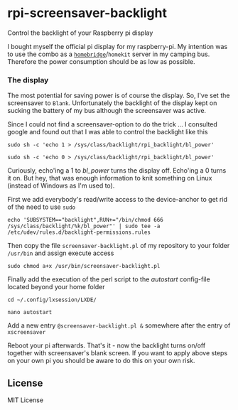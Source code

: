 # rpi-screensaver-backlight
Control the backlight of your Raspberry pi display

I bought myself the official pi display for my raspberry-pi. My intention was to use the combo as a [`homebridge`](https://github.com/nfarina/homebridge)/`homekit` server in my camping bus. Therefore the power consumption should be as low as possible.

### The display

The most potential for saving power is of course the display. So, I've set the screensaver to `Blank`. Unfortunately the backlight of the display kept on sucking the battery of my bus although the screensaver was active.

Since I could not find a screensaver-option to do the trick ... I consulted google and found out that I was able to control the backlight like this

`sudo sh -c 'echo 1 > /sys/class/backlight/rpi_backlight/bl_power'`

`sudo sh -c 'echo 0 > /sys/class/backlight/rpi_backlight/bl_power'`

Curiously, echo'ing a 1 to _bl_power_ turns the display off. Echo'ing a 0 turns it on. But hey, that was enough information to knit something on Linux (instead of Windows as I'm used to).

First we add everybody's read/write access to the device-anchor to get rid of the need to use `sudo`

`echo 'SUBSYSTEM=="backlight",RUN+="/bin/chmod 666 /sys/class/backlight/%k/bl_power"' | sudo tee -a /etc/udev/rules.d/backlight-permissions.rules`

Then copy the file `screensaver-backlight.pl` of my repository to your folder `/usr/bin` and assign execute access

`sudo chmod a+x /usr/bin/screensaver-backlight.pl`

Finally add the execution of the perl script to the _autostart_ config-file located beyond your home folder

`cd ~/.config/lxsession/LXDE/`

`nano autostart`

Add a new entry `@screensaver-backlight.pl &` somewhere after the entry of `xscreensaver`

Reboot your pi afterwards. That's it - now the backlight turns on/off together with screensaver's blank screen. If you want to apply above steps on your own pi you should be aware to do this on your own risk.

## License
MIT License
